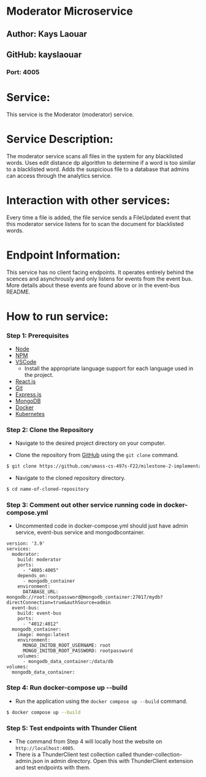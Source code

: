 # **Moderator Microservice**

## Author: Kays Laouar

## GitHub: kayslaouar

### Port: 4005

# Service:

This service is the Moderator (moderator) service.

# Service Description: 
The moderator service scans all files in the system for any blacklisted words. Uses edit distance dp algorithm to determine if a word is too similar to a blacklisted word. Adds the suspicious file to a database that admins can access through the analytics service. 

# Interaction with other services: 
Every time a file is added, the file service sends a FileUpdated event that this moderator service listens for to scan the document for blacklisted words.

# Endpoint Information: 

This service has no client facing endpoints. It operates entirely behind the scences and asynchrously and only listens for events from the event bus. More details about these events are found above or in the event-bus README.

# How to run service:

### **Step 1: Prerequisites**

-   [Node](https://nodejs.org/en/)
-   [NPM](https://www.npmjs.com/)
-   [VSCode](https://code.visualstudio.com/)
    -   Install the appropriate language support for each language used in the project.
-   [React.js](https://reactjs.org/)
-   [Git](https://git-scm.com/)
-   [Express.js](https://expressjs.com/)
-   [MongoDB](https://www.mongodb.com/)
-   [Docker](https://www.docker.com/)
-   [Kubernetes](https://kubernetes.io/)

### **Step 2: Clone the Repository**

-   Navigate to the desired project directory on your computer.

-   Clone the repository from [GitHub](https://github.com/umass-cs-497s-F22/milestone-2-implementation-team0.git) using the `git clone` command.

```bash
$ git clone https://github.com/umass-cs-497s-F22/milestone-2-implementation-team0.git
```

-   Navigate to the cloned repository directory.

```bash
$ cd name-of-cloned-repository
```

### **Step 3: Comment out other service running code in docker-compose.yml**

-   Uncommented code in docker-compose.yml should just have admin service, event-bus service and mongodbcontainer.

```
version: '3.9'
services:
  moderator:
    build: moderator
    ports:
      - "4005:4005"
    depends_on:
      - mongodb_container
    environment:
      DATABASE_URL: mongodb://root:rootpassword@mongodb_container:27017/mydb?directConnection=true&authSource=admin
  event-bus:
    build: event-bus
    ports:
      - "4012:4012"
  mongodb_container:
    image: mongo:latest
    environment:
      MONGO_INITDB_ROOT_USERNAME: root
      MONGO_INITDB_ROOT_PASSWORD: rootpassword
    volumes:
      - mongodb_data_container:/data/db
volumes:
  mongodb_data_container:
```

### **Step 4: Run docker-compose up --build**

-   Run the application using the `docker compose up --build` command.

```bash
$ docker compose up --build
```

### **Step 5: Test endpoints with Thunder Client**

-   The command from Step 4 will locally host the website on `http://localhost:4005`.
-   There is a ThunderClient test collection called thunder-collection-admin.json in admin directory. Open this with ThunderClient extension and test endpoints with them.
